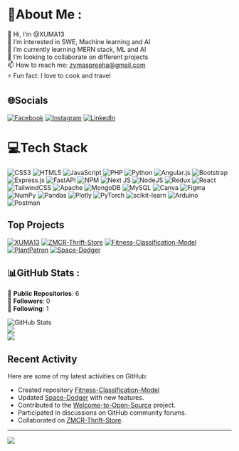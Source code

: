 # 💫About Me :
👋 Hi, I’m @XUMA13 <br>
👀 I’m interested in SWE, Machine learning and AI<br>
🌱 I’m currently learning MERN stack, ML and AI<br>
💞️ I’m looking to collaborate on different projects<br>
📫 How to reach me: zymaspreeha@gmail.com<br>
⚡ Fun fact: I love to cook and travel<br>

## 🌐Socials
[![Facebook](https://img.shields.io/badge/Facebook-%231877F2.svg?logo=Facebook&logoColor=white)](https://www.facebook.com/zyma.spreeha) [![Instagram](https://img.shields.io/badge/Instagram-%23E4405F.svg?logo=Instagram&logoColor=white)](https://instagram.com/zareen_spreeha) [![LinkedIn](https://img.shields.io/badge/LinkedIn-%230077B5.svg?logo=linkedin&logoColor=white)](https://linkedin.com/in/zyma-zareen-haque-36b28b352/) 

# 💻Tech Stack
![CSS3](https://img.shields.io/badge/css3-%231572B6.svg?style=for-the-badge&logo=css3&logoColor=white) ![HTML5](https://img.shields.io/badge/html5-%23E34F26.svg?style=for-the-badge&logo=html5&logoColor=white) ![JavaScript](https://img.shields.io/badge/javascript-%23323330.svg?style=for-the-badge&logo=javascript&logoColor=%23F7DF1E) ![PHP](https://img.shields.io/badge/php-%23777BB4.svg?style=for-the-badge&logo=php&logoColor=white) ![Python](https://img.shields.io/badge/python-3670A0?style=for-the-badge&logo=python&logoColor=ffdd54) ![Angular.js](https://img.shields.io/badge/angular.js-%23E23237.svg?style=for-the-badge&logo=angularjs&logoColor=white) ![Bootstrap](https://img.shields.io/badge/bootstrap-%23563D7C.svg?style=for-the-badge&logo=bootstrap&logoColor=white) ![Express.js](https://img.shields.io/badge/express.js-%23404d59.svg?style=for-the-badge&logo=express&logoColor=%2361DAFB) ![FastAPI](https://img.shields.io/badge/FastAPI-005571?style=for-the-badge&logo=fastapi) ![NPM](https://img.shields.io/badge/NPM-%23000000.svg?style=for-the-badge&logo=npm&logoColor=white) ![Next JS](https://img.shields.io/badge/Next-black?style=for-the-badge&logo=next.js&logoColor=white) ![NodeJS](https://img.shields.io/badge/node.js-6DA55F?style=for-the-badge&logo=node.js&logoColor=white) ![Redux](https://img.shields.io/badge/redux-%23593d88.svg?style=for-the-badge&logo=redux&logoColor=white) ![React](https://img.shields.io/badge/react-%2320232a.svg?style=for-the-badge&logo=react&logoColor=%2361DAFB) ![TailwindCSS](https://img.shields.io/badge/tailwindcss-%2338B2AC.svg?style=for-the-badge&logo=tailwind-css&logoColor=white) ![Apache](https://img.shields.io/badge/apache-%23D42029.svg?style=for-the-badge&logo=apache&logoColor=white) ![MongoDB](https://img.shields.io/badge/MongoDB-%234ea94b.svg?style=for-the-badge&logo=mongodb&logoColor=white) ![MySQL](https://img.shields.io/badge/mysql-%2300f.svg?style=for-the-badge&logo=mysql&logoColor=white) ![Canva](https://img.shields.io/badge/Canva-%2300C4CC.svg?style=for-the-badge&logo=Canva&logoColor=white) 	![Figma](https://img.shields.io/badge/figma-%23F24E1E.svg?style=for-the-badge&logo=figma&logoColor=white) ![NumPy](https://img.shields.io/badge/numpy-%23013243.svg?style=for-the-badge&logo=numpy&logoColor=white) ![Pandas](https://img.shields.io/badge/pandas-%23150458.svg?style=for-the-badge&logo=pandas&logoColor=white) ![Plotly](https://img.shields.io/badge/Plotly-%233F4F75.svg?style=for-the-badge&logo=plotly&logoColor=white) ![PyTorch](https://img.shields.io/badge/PyTorch-%23EE4C2C.svg?style=for-the-badge&logo=PyTorch&logoColor=white) ![scikit-learn](https://img.shields.io/badge/scikit--learn-%23F7931E.svg?style=for-the-badge&logo=scikit-learn&logoColor=white) ![Arduino](https://img.shields.io/badge/-Arduino-00979D?style=for-the-badge&logo=Arduino&logoColor=white) ![Postman](https://img.shields.io/badge/Postman-FF6C37?style=for-the-badge&logo=postman&logoColor=white)

## Top Projects

[![XUMA13](https://github-readme-stats.vercel.app/api/pin/?username=XUMA13&repo=XUMA13&theme=dark)](https://github.com/XUMA13/XUMA13)
[![ZMCR-Thrift-Store](https://github-readme-stats.vercel.app/api/pin/?username=XUMA13&repo=ZMCR-Thrift-Store&theme=dark)](https://github.com/XUMA13/ZMCR-Thrift-Store)
[![Fitness-Classification-Model](https://github-readme-stats.vercel.app/api/pin/?username=XUMA13&repo=Fitness-Classification-Model&theme=dark)](https://github.com/XUMA13/Fitness-Classification-Model)
[![PlantPatron](https://github-readme-stats.vercel.app/api/pin/?username=XUMA13&repo=PlantPatron&theme=dark)](https://github.com/XUMA13/PlantPatron)
[![Space-Dodger](https://github-readme-stats.vercel.app/api/pin/?username=XUMA13&repo=Space-Dodger&theme=dark)](https://github.com/XUMA13/Space-Dodger)

## 📊GitHub Stats :
🔭 **Public Repositories**: 6  
👥 **Followers**: 0  
👣 **Following**: 1  

![GitHub Stats](https://github-readme-stats.vercel.app/api?username=XUMA13&show_icons=true&theme=radical)<br/>
![](https://github-readme-streak-stats.herokuapp.com/?user=xuma13&theme=highcontrast&hide_border=true)<br/>
![](https://github-readme-stats.vercel.app/api/top-langs/?username=xuma13&theme=highcontrast&hide_border=true&include_all_commits=false&count_private=true&layout=compact)

## Recent Activity

Here are some of my latest activities on GitHub:  
- Created repository [Fitness-Classification-Model](https://github.com/XUMA13/Fitness-Classification-Model)  
- Updated [Space-Dodger](https://github.com/XUMA13/Space-Dodger) with new features.  
- Contributed to the [Welcome-to-Open-Source](https://github.com/XUMA13/Welcome-to-Open-Source) project.  
- Participated in discussions on GitHub community forums.  
- Collaborated on [ZMCR-Thrift-Store](https://github.com/XUMA13/ZMCR-Thrift-Store).
  

---
[![](https://visitcount.itsvg.in/api?id=xuma13&icon=0&color=0)](https://visitcount.itsvg.in)

